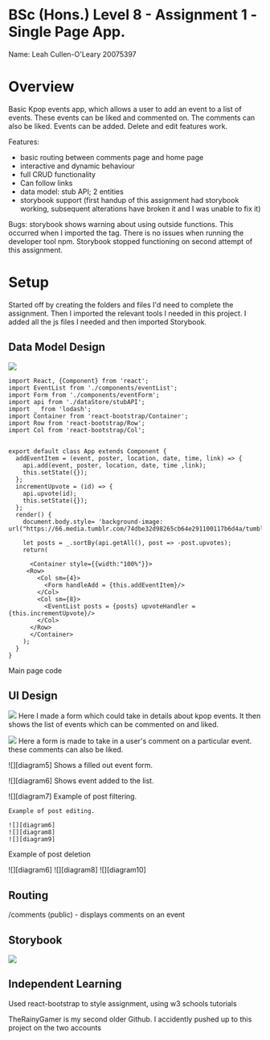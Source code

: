 # BSc (Hons.) Level 8 - Assignment 1 -Single Page App.

Name: Leah Cullen-O'Leary 20075397

# Overview

Basic Kpop events app, which allows a user to add an event to a 
list of events. These events can be liked and commented on. The
comments can also be liked. Events can be added. Delete and edit features work.

Features:
- basic routing between comments page and home page
- interactive and dynamic behaviour
- full CRUD functionality
- Can follow links
- data model: stub API; 2 entities
- storybook support (first handup of this assignment had storybook working, subsequent      alterations have broken it and I was unable to fix it)

Bugs:
    storybook shows warning about using outside functions. This
    occurred when I imported the <Link> tag. There is no issues when running the developer tool npm.
    Storybook stopped functioning on second attempt of this assignment.

# Setup

Started off by creating the folders and files I'd need to complete the 
assignment. Then I imported the relevant tools I needed in this project.
I added all the js files I needed and then imported Storybook.

## Data Model Design

![][diagram1]

~~~
import React, {Component} from 'react';
import EventList from './components/eventList';
import Form from './components/eventForm';
import api from './dataStore/stubAPI';
import _ from 'lodash';
import Container from 'react-bootstrap/Container';
import Row from 'react-bootstrap/Row';
import Col from 'react-bootstrap/Col';


export default class App extends Component {
  addEventItem = (event, poster, location, date, time, link) => {
    api.add(event, poster, location, date, time ,link);
    this.setState({});
  };
  incrementUpvote = (id) => {
    api.upvote(id);
    this.setState({});
  };
  render() {
    document.body.style= 'background-image: url("https://66.media.tumblr.com/74dbe32d98265cb64e291100117b6d4a/tumblr_inline_n2590ayYaL1qhwjx8.gif")';

    let posts = _.sortBy(api.getAll(), post => -post.upvotes);
    return(
      
      <Container style={{width:"100%"}}>
     <Row>
        <Col sm={4}>
          <Form handleAdd = {this.addEventItem}/>
        </Col>
        <Col sm={8}>
          <EventList posts = {posts} upvoteHandler = {this.incrementUpvote}/>
        </Col>
      </Row>
      </Container>
    );
  }
}
~~~
Main page code

## UI Design

![][diagram2]
Here I made a form which could take in details about kpop events.
It then shows the list of events which can be commented on and liked.

![][diagram3]
Here a form is made to take in a user's comment on a particular event.
these comments can also be liked.

![][diagram5]
Shows a filled out event form.

![][diagram6]
Shows event added to the list.

![][diagram7]
Example of post filtering.

~~~
Example of post editing.

![][diagram6]
![][diagram8]
![][diagram9]

~~~

Example of post deletion

![][diagram6]
![][diagram8]
![][diagram10]

## Routing

/comments (public) - displays comments on an event

## Storybook

![][diagram4]

## Independent Learning

Used react-bootstrap to style assignment, using w3 schools tutorials

[diagram1]: ./img/diagram1.png
[diagram2]: ./img/diagram2.png
[diagram3]: ./img/diagram3.png
[diagram4]: ./img/diagram4.png

TheRainyGamer is my second older Github. I accidently pushed up to this project on the two accounts
